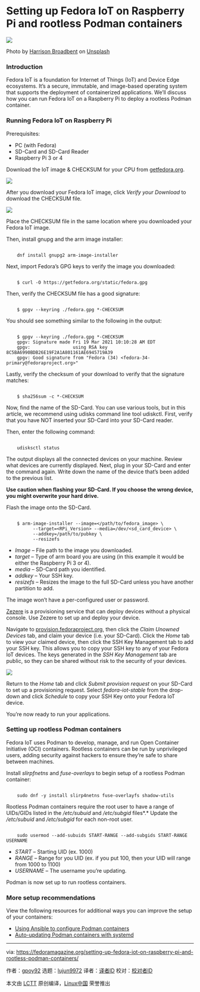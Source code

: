 [#]: subject: "Setting up Fedora IoT on Raspberry Pi and rootless Podman containers"
[#]: via: "https://fedoramagazine.org/setting-up-fedora-iot-on-raspberry-pi-and-rootless-podman-containers/"
[#]: author: "gpoy92 https://fedoramagazine.org/author/gpoy92/"
[#]: collector: "lujun9972"
[#]: translator: " "
[#]: reviewer: " "
[#]: publisher: " "
[#]: url: " "

Setting up Fedora IoT on Raspberry Pi and rootless Podman containers
======

![][1]

Photo by [Harrison Broadbent][2] on [Unsplash][3]

### Introduction

Fedora IoT is a foundation for Internet of Things (IoT) and Device Edge ecosystems. It’s a secure, immutable, and image-based operating system that supports the deployment of containerized applications. We’ll discuss how you can run Fedora IoT on a Raspberry Pi to deploy a rootless Podman container.

### Running Fedora IoT on Raspberry Pi

Prerequisites:

  * PC (with Fedora)
  * SD-Card and SD-Card Reader
  * Raspberry Pi 3 or 4



Download the IoT image &amp; CHECKSUM for your CPU from [getfedora.org][4].

![][5]

After you download your Fedora IoT image, click _Verify your Download_ to download the CHECKSUM file.

![][6]

Place the CHECKSUM file in the same location where you downloaded your Fedora IoT image.

Then, install gnupg and the arm image installer:

```

    dnf install gnupg2 arm-image-installer

```

Next, import Fedora’s GPG keys to verify the image you downloaded:

```

    $ curl -O https://getfedora.org/static/fedora.gpg

```

Then, verify the CHECKSUM file has a good signature:

```

    $ gpgv --keyring ./fedora.gpg *-CHECKSUM

```

You should see something similar to the following in the output:

```

    $ gpgv --keyring ./fedora.gpg *-CHECKSUM
    gpgv: Signature made Fri 19 Mar 2021 10:10:28 AM EDT
    gpgv:                using RSA key 8C5BA6990BDB26E19F2A1A801161AE6945719A39
    gpgv: Good signature from "Fedora (34) <fedora-34-primary@fedoraproject.org>"

```

Lastly, verify the checksum of your download to verify that the signature matches:

```

    $ sha256sum -c *-CHECKSUM

```

Now, find the name of the SD-Card. You can use various tools, but in this article, we recommend using udisks command line tool udiskctl. First, verify that you have NOT inserted your SD-Card into your SD-Card reader.

Then, enter the following command:

```

    udisksctl status

```

The output displays all the connected devices on your machine. Review what devices are currently displayed. Next, plug in your SD-Card and enter the command again. Write down the name of the device that’s been added to the previous list.

**Use caution when flashing your SD-Card. If you choose the wrong device, you might overwrite your hard drive.**

Flash the image onto the SD-Card.

```

    $ arm-image-installer --image=</path/to/fedora_image> \
          --target=<RPi_Version> --media=/dev/<sd_card_device> \
          --addkey=/path/to/pubkey \
          --resizefs

```

  * _Image_ – File path to the image you downloaded.
  * _target_ – Type of arm board you are using (in this example it would be either the Raspberry Pi 3 or 4).
  * _media_ – SD-Card path you identified.
  * _addkey_ – Your SSH key.
  * _resizefs_ – Resizes the image to the full SD-Card unless you have another partition to add.



The image won’t have a per-configured user or password.

[Zezere][7] is a provisioning service that can deploy devices without a physical console. Use Zezere to set up and deploy your device.

Navigate to [provision.fedoraproject.org][8], then click the _Claim Unowned Devices_ tab, and claim your device (i.e. your SD-Card). Click the _Home_ tab to view your claimed device, then click the SSH Key Management tab to add your SSH key. This allows you to copy your SSH key to any of your Fedora IoT devices. The keys generated in the _SSH Key Management_ tab are public, so they can be shared without risk to the security of your devices.

![][9]

Return to the _Home_ tab and click _Submit provision request_ on your SD-Card to set up a provisioning request. Select _fedora-iot-stable_ from the drop-down and click _Schedule_ to copy your SSH Key onto your Fedora IoT device.

You’re now ready to run your applications.

### Setting up rootless Podman containers

Fedora IoT uses Podman to develop, manage, and run Open Container Initiative (OCI) containers. Rootless containers can be run by unprivileged users, adding security against hackers to ensure they’re safe to share between machines.

Install _slirpfnetns_ and _fuse-overlays_ to begin setup of a rootless Podman container:

```

    sudo dnf -y install slirp4netns fuse-overlayfs shadow-utils

```

Rootless Podman containers require the root user to have a range of UIDs/GIDs listed in the _/etc/subuid_ and _/etc/subgid_ files*.* Update the _/etc/subuid_ and _/etc/subgid_ for each non-root user.

```

    sudo usermod --add-subuids START-RANGE --add-subgids START-RANGE USERNAME

```

  * _START_ – Starting UID (ex. 1000)
  * _RANGE_ – Range for you UID (ex. if you put 100, then your UID will range from 1000 to 1100)
  * _USERNAME_ – The username you’re updating.



Podman is now set up to run rootless containers.

### More setup recommendations

View the following resources for additional ways you can improve the setup of your containers:

  * [Using Ansible to configure Podman containers][10]
  * [Auto-updating Podman containers with systemd][11]



--------------------------------------------------------------------------------

via: https://fedoramagazine.org/setting-up-fedora-iot-on-raspberry-pi-and-rootless-podman-containers/

作者：[gpoy92][a]
选题：[lujun9972][b]
译者：[译者ID](https://github.com/译者ID)
校对：[校对者ID](https://github.com/校对者ID)

本文由 [LCTT](https://github.com/LCTT/TranslateProject) 原创编译，[Linux中国](https://linux.cn/) 荣誉推出

[a]: https://fedoramagazine.org/author/gpoy92/
[b]: https://github.com/lujun9972
[1]: https://fedoramag.wpenginepowered.com/wp-content/uploads/2022/12/Fedora-IoT-Rasp-pi-Podman-816x345.jpg
[2]: https://unsplash.com/@harrisonbroadbent?utm_source=unsplash&utm_medium=referral&utm_content=creditCopyText
[3]: https://unsplash.com/s/photos/raspberry-pi?utm_source=unsplash&utm_medium=referral&utm_content=creditCopyText
[4]: https://getfedora.org/en/iot/download/
[5]: https://fedoramag.wpenginepowered.com/wp-content/uploads/2022/12/image-1024x416.png
[6]: https://fedoramag.wpenginepowered.com/wp-content/uploads/2022/12/image-2.png
[7]: https://docs.fedoraproject.org/en-US/iot/ignition/
[8]: http://provision.fedoraproject.org
[9]: https://fedoramag.wpenginepowered.com/wp-content/uploads/2022/12/image-4.png
[10]: https://fedoramagazine.org/using-ansible-to-configure-podman-containers/
[11]: https://fedoramagazine.org/auto-updating-podman-containers-with-systemd/
